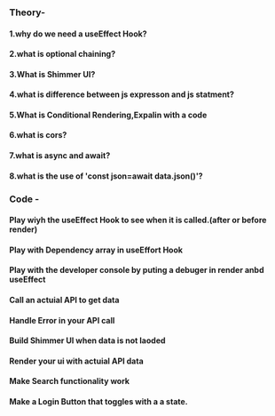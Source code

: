 ### Theory- 
#### 1.why do we need a useEffect Hook? 
#### 2.what is optional chaining? 
#### 3.What is Shimmer UI?
#### 4.what is difference between js expresson and js statment?
#### 5.What is Conditional Rendering,Expalin with a code
#### 6.what is cors? 
#### 7.what is async and await? 
#### 8.what is the use of 'const json=await data.json()'? 
### Code -
#### Play wiyh the useEffect Hook to see when it is called.(after or before render)
#### Play with Dependency array in useEffort Hook 
#### Play with the developer console by puting a debuger in render anbd useEffect
#### Call an actuial API to get data 
#### Handle Error in your API call 
#### Build Shimmer UI when data is not laoded 
#### Render your ui with actuial API data
#### Make Search functionality work 
#### Make a Login Button that toggles with a a state.